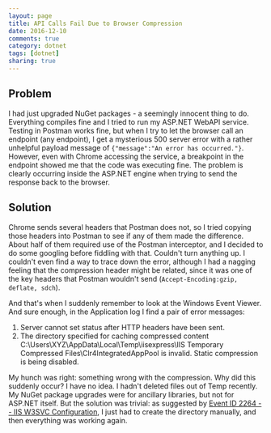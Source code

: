 ```yaml
---
layout: page
title: API Calls Fail Due to Browser Compression
date: 2016-12-10
comments: true
category: dotnet
tags: [dotnet]
sharing: true
---
```


## Problem

I had just upgraded NuGet packages - a seemingly innocent thing to do. Everything compiles fine and I tried to run my ASP.NET WebAPI service. Testing in Postman works fine, but when I try to let the browser call an endpoint (any endpoint), I get a mysterious 500 server error with a rather unhelpful payload message of `{"message":"An error has occurred."}`. However, even with Chrome accessing the service, a breakpoint in the endpoint showed me that the code was executing fine. The problem is clearly occurring inside the ASP.NET engine when trying to send the response back to the browser.

## Solution

Chrome sends several headers that Postman does not, so I tried copying those headers into Postman to see if any of them made the difference. About half of them required use of the Postman interceptor, and I decided to do some googling before fiddling with that. Couldn't turn anything up. I couldn't even find a way to trace down the error, although I had a nagging feeling that the compression header might be related, since it was one of the key headers that Postman wouldn't send (`Accept-Encoding:gzip, deflate, sdch`).

And that's when I suddenly remember to look at the Windows Event Viewer. And sure enough, in the Application log I find a pair of error messages:

1. Server cannot set status after HTTP headers have been sent.
1. The directory specified for caching compressed content C:\Users\XYZ\AppData\Local\Temp\iisexpress\IIS Temporary Compressed Files\Clr4IntegratedAppPool is invalid. Static compression is being disabled.

My hunch was right: something wrong with the compression. Why did this suddenly occur? I have no idea. I hadn't deleted files out of Temp recently. My NuGet package upgrades were for ancillary libraries, but not for ASP.NET itself. But the solution was trivial: as suggested by [Event ID 2264 -- IIS W3SVC Configuration](https://technet.microsoft.com/en-us/library/cc735199(v=ws.10).aspx), I just had to create the directory manually, and then everything was working again.